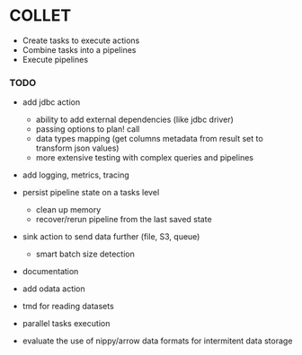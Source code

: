 # COLLET

- Create tasks to execute actions
- Combine tasks into a pipelines
- Execute pipelines

### TODO
- add jdbc action
  - ability to add external dependencies (like jdbc driver)
  - passing options to plan! call
  - data types mapping (get columns metadata from result set to transform json values)
  - more extensive testing with complex queries and pipelines

- add logging, metrics, tracing
- persist pipeline state on a tasks level
  - clean up memory
  - recover/rerun pipeline from the last saved state
- sink action to send data further (file, S3, queue)
  - smart batch size detection

- documentation
- add odata action

- tmd for reading datasets
- parallel tasks execution
- evaluate the use of nippy/arrow data formats for intermitent data storage

